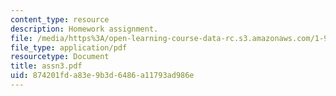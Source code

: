 ```yaml
---
content_type: resource
description: Homework assignment.
file: /media/https%3A/open-learning-course-data-rc.s3.amazonaws.com/1-964-design-for-sustainability-fall-2006/874201fda83e9b3d6486a11793ad986e_assn3.pdf
file_type: application/pdf
resourcetype: Document
title: assn3.pdf
uid: 874201fd-a83e-9b3d-6486-a11793ad986e
---
```

